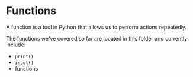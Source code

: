 # Functions

A function is a tool in Python that allows us to perform actions repeatedly.

The functions we've covered so far are located in this folder and currently include:

- `print()`
- `input()`
- functions
